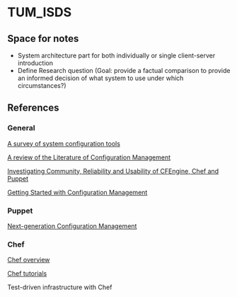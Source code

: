 # TUM_ISDS
## Space for notes

* System architecture part for both individually or single client-server introduction
* Define Research question (Goal: provide a factual comparison to provide an informed decision of what system to use under which circumstances?)



## References
### General
[A survey of system configuration tools](https://www.usenix.net/legacy/events/lisa10/tech/full_papers/Delaet.pdf)

[A review of the Literature of Configuration Management](https://pdfs.semanticscholar.org/cac9/7c169082b437cc5d84b453892f3203d5ebd0.pdf)

[Investigating Community, Reliability and Usability of CFEngine, Chef and Puppet](https://www.duo.uio.no/bitstream/handle/10852/9083/pandey.pdf?sequence=2&isAllowed=y)

[Getting Started with Configuration Management](https://www.usenix.org/legacy/publications/login/2011-04/openpdfs/Lueninghoener.pdf)

### Puppet

[Next-generation Configuration Management](https://www.usenix.org/system/files/login/articles/920/kanies_0.pdf)





### Chef
[Chef overview](https://docs.chef.io/chef_overview.html)

[Chef tutorials](https://learn.chef.io/#/)

Test-driven infrastructure with Chef
